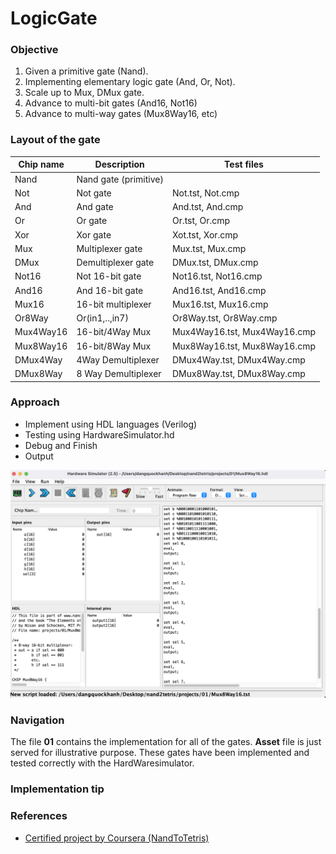 # LogicGate

### Objective
1. Given a primitive gate (Nand).
2. Implementing elementary logic gate (And, Or, Not).
3. Scale up to Mux, DMux gate.
4. Advance to multi-bit gates (And16, Not16)
5. Advance to multi-way gates (Mux8Way16, etc)


### Layout of the gate 
|Chip name|Description|Test files|
|--|--|--|
|Nand|Nand gate (primitive)||
|Not|Not gate|Not.tst, Not.cmp|
|And|And gate|And.tst, And.cmp|
|Or|Or gate|Or.tst, Or.cmp|
|Xor|Xor gate|Xot.tst, Xor.cmp|
|Mux|Multiplexer gate|Mux.tst, Mux.cmp|
|DMux|Demultiplexer gate|DMux.tst, DMux.cmp|
|Not16|Not 16-bit gate|Not16.tst, Not16.cmp|
|And16|And 16-bit gate|And16.tst, And16.cmp|
|Mux16|16-bit multiplexer|Mux16.tst, Mux16.cmp|
|Or8Way|Or(in1,..,in7)|Or8Way.tst, Or8Way.cmp|
|Mux4Way16|16-bit/4Way Mux|Mux4Way16.tst, Mux4Way16.cmp|
|Mux8Way16|16-bit/8Way Mux|Mux8Way16.tst, Mux8Way16.cmp|
|DMux4Way|4Way Demultiplexer|DMux4Way.tst, DMux4Way.cmp|
|DMux8Way|8 Way Demultiplexer|DMux8Way.tst, DMux8Way.cmp|


### Approach 
* Implement using HDL languages (Verilog)
* Testing using HardwareSimulator.hd
* Debug and Finish
* Output

![alt text](https://github.com/khanhmai20/HACK/blob/main/LogicGate/Asset/HardwareSimulator.png)

### Navigation
The file **01** contains the implementation for all of the gates. **Asset** file is just served for illustrative purpose. These gates have been implemented and tested correctly with the HardWaresimulator.

### Implementation tip

### References
* [Certified project by Coursera (NandToTetris)](https://www.nand2tetris.org/project01)
